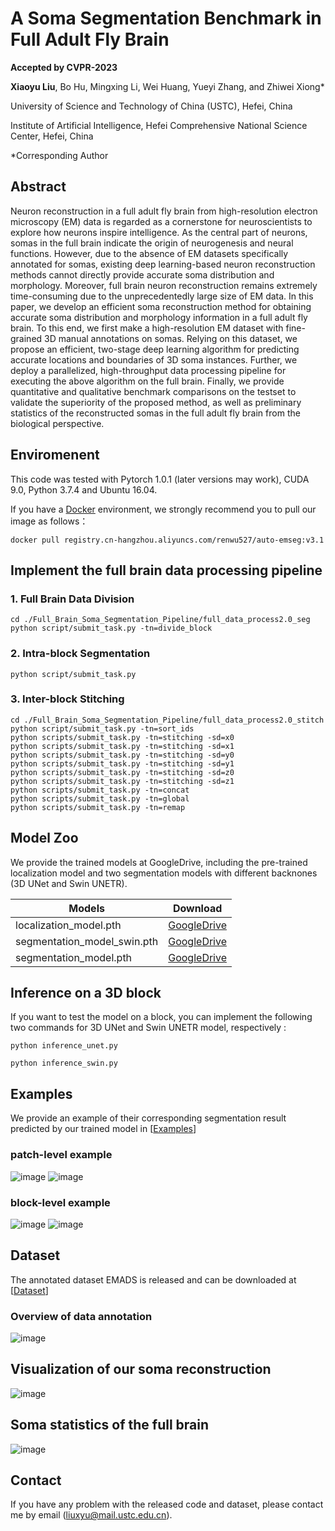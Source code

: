 # A Soma Segmentation Benchmark in Full Adult Fly Brain
**Accepted by CVPR-2023**

**Xiaoyu Liu**, Bo Hu, Mingxing Li, Wei Huang, Yueyi Zhang, and Zhiwei Xiong*

University of Science and Technology of China (USTC), Hefei, China

Institute of Artificial Intelligence, Hefei Comprehensive National Science Center, Hefei, China

*Corresponding Author

## Abstract
Neuron reconstruction in a full adult fly brain from high-resolution electron microscopy (EM) data is regarded as a cornerstone for neuroscientists to explore how neurons inspire intelligence. As the central part of neurons, somas in the full brain indicate the origin of neurogenesis and neural functions. However, due to the absence of EM datasets specifically annotated for somas, existing deep learning-based neuron reconstruction methods cannot directly provide accurate soma distribution and morphology. Moreover, full brain neuron reconstruction remains extremely time-consuming due to the unprecedentedly large size of EM data.
In this paper, we develop an efficient soma reconstruction method for obtaining accurate soma distribution and morphology information in a full adult fly brain. 
To this end, we first make a high-resolution EM dataset with fine-grained 3D manual annotations on somas. Relying on this dataset, we propose an efficient, two-stage deep learning algorithm for predicting accurate locations and boundaries of 3D soma instances. Further, we deploy a parallelized, high-throughput data processing pipeline for executing the above algorithm on the full brain. Finally, we provide quantitative and qualitative benchmark comparisons on the testset to validate the superiority of the proposed method, as well as preliminary statistics of the reconstructed somas in the full adult fly brain from the biological perspective.


## Enviromenent

This code was tested with Pytorch 1.0.1 (later versions may work), CUDA 9.0, Python 3.7.4 and Ubuntu 16.04. 

If you have a [Docker](https://www.docker.com/) environment, we strongly recommend you to pull our image as follows：

```shell
docker pull registry.cn-hangzhou.aliyuncs.com/renwu527/auto-emseg:v3.1
```

## Implement the full brain data processing pipeline
### 1. Full Brain Data Division
```shell
cd ./Full_Brain_Soma_Segmentation_Pipeline/full_data_process2.0_seg
python script/submit_task.py -tn=divide_block
```
### 2. Intra-block Segmentation
```shell
python script/submit_task.py 
```
### 3. Inter-block Stitching
```shell
cd ./Full_Brain_Soma_Segmentation_Pipeline/full_data_process2.0_stitch
python script/submit_task.py -tn=sort_ids
python scripts/submit_task.py -tn=stitching -sd=x0
python scripts/submit_task.py -tn=stitching -sd=x1
python scripts/submit_task.py -tn=stitching -sd=y0
python scripts/submit_task.py -tn=stitching -sd=y1
python scripts/submit_task.py -tn=stitching -sd=z0
python scripts/submit_task.py -tn=stitching -sd=z1
python scripts/submit_task.py -tn=concat
python scripts/submit_task.py -tn=global
python scripts/submit_task.py -tn=remap
```

<!-- ## Train Localization Network
```shell
cd Localization
python train.py 
```

## Train Segmentation Network
```shell
cd Segmentation
python train.py 
``` -->


## Model Zoo

We provide the trained models at GoogleDrive, including the pre-trained localization model and two segmentation models with different backnones (3D UNet and Swin UNETR).

| Models                         | Download                                                     |
| ------------------------------ | ------------------------------------------------------------ |
| localization_model.pth       | [GoogleDrive](https://drive.google.com/file/d/1XSVfA57OpyQj3dyf86SDsSHcP95yb3Su/view?usp=share_link) |
| segmentation_model_swin.pth   | [GoogleDrive](https://drive.google.com/file/d/1btNj6MzNyfTvu5tnGzuQnGNMP_oqgsPD/view?usp=share_link) |
| segmentation_model.pth   | [GoogleDrive](https://drive.google.com/file/d/167Ej6FbzY38MI5DzBf6ITFfQA0XsVZIf/view?usp=share_link) |

## Inference on a 3D block
<!--
We have released our trained models, including the localization network and the segmentation network. You can download these model at [[Models](https://drive.google.com/drive/folders/1KpbS3s4-B45O27FI96Um3nW9LlAusj_k)]
 -->

If you want to test the model on a block, you can implement the following two commands for 3D UNet and Swin UNETR model, respectively :
```shell
python inference_unet.py
```
```shell
python inference_swin.py
```

## Examples
We provide an example of their corresponding segmentation result predicted by our trained model in [[Examples](https://drive.google.com/drive/folders/13DkerjQuPYudh-G_doKpOKCiq1C6cRiC?usp=sharing)]



### patch-level example
![image](https://user-images.githubusercontent.com/54794058/170446111-ea728ea2-269b-43bf-bf2c-bfdca0feafb2.png)
![image](https://user-images.githubusercontent.com/54794058/170446133-2ec054d0-a49d-45c9-97ba-8eb56a2ccd1e.png)

### block-level example
![image](https://user-images.githubusercontent.com/54794058/170445354-c628f1b2-9456-4a3d-90f0-6edd05c85566.png)
![image](https://user-images.githubusercontent.com/54794058/170445365-1d9e08a3-5d0c-40e0-92f6-25488dccaf37.png)



## Dataset
The annotated dataset EMADS is released and can be downloaded at 
[[Dataset](https://drive.google.com/drive/folders/1WLVaU3sGd8RQfwsBIBomZyNwl4m2D8pc?usp=share_link)]
### Overview of data annotation
![image](https://user-images.githubusercontent.com/54794058/224547553-d158ab49-b610-45ea-84cf-47f743ea73f3.png)


## Visualization of our soma reconstruction 
![image](https://user-images.githubusercontent.com/54794058/224546913-34a85a35-9fa0-42f5-a2bb-29c53055fa6c.png)


## Soma statistics of the full brain
![image](https://user-images.githubusercontent.com/54794058/224547231-9589eb5e-8eb3-4f42-a2d3-251e2172ea10.png)







## Contact

If you have any problem with the released code and dataset, please contact me by email (liuxyu@mail.ustc.edu.cn).
